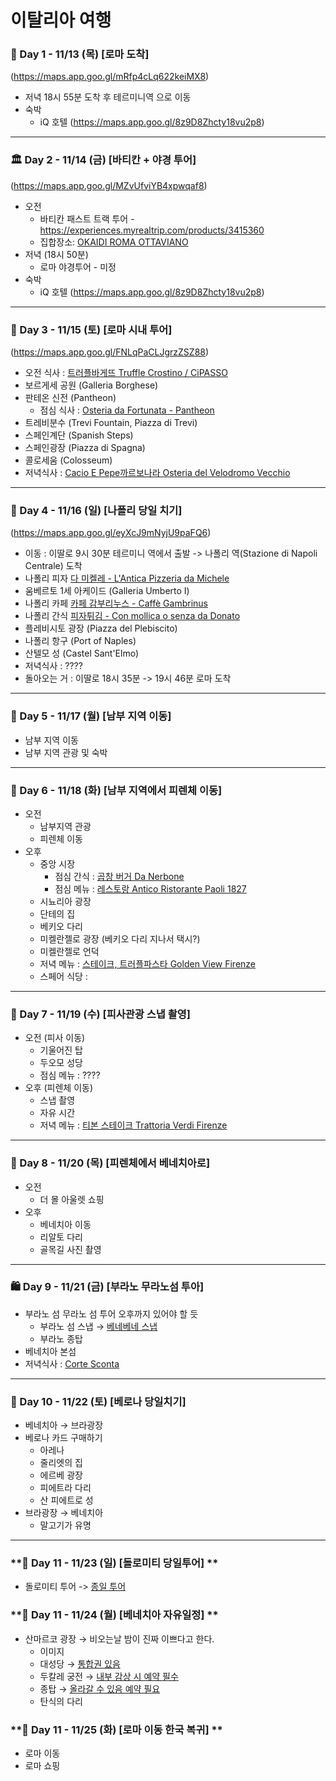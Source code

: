 # 이탈리아 여행

### **🛬 Day 1 - 11/13 (목) [로마 도착]**

(https://maps.app.goo.gl/mRfp4cLq622keiMX8)

- 저녁 18시 55분 도착 후 테르미니역 으로 이동
- 숙박
    - iQ 호텔 (https://maps.app.goo.gl/8z9D8Zhcty18vu2p8)

---

### **🏛️ Day 2 - 11/14 (금) [바티칸 + 야경 투어]**

(https://maps.app.goo.gl/MZvUfviYB4xpwqaf8)

- 오전
    - 바티칸 패스트 트랙 투어 - https://experiences.myrealtrip.com/products/3415360
    - 집합장소: [OKAIDI ROMA OTTAVIANO](https://maps.app.goo.gl/rBV15PDZwYgfBoP27)
- 저녁 (18시 50분)
    - 로마 야경투어 - 미정
- 숙박
    - iQ 호텔 (https://maps.app.goo.gl/8z9D8Zhcty18vu2p8)

---

### **🍕 Day 3 - 11/15 (토) [로마 시내 투어]**

(https://maps.app.goo.gl/FNLqPaCLJgrzZSZ88)

- 오전 식사 : [트러플바게뜨 Truffle Crostino / CiPASSO](https://maps.app.goo.gl/xMpnCsqEaPeMJ94s8)
- 보르게세 공원 (Galleria Borghese)
- 판테온 신전 (Pantheon)
  - 점심 식사 : [Osteria da Fortunata - Pantheon](https://maps.app.goo.gl/a2yn8x9dd92k8gYNA)
- 트레비분수 (Trevi Fountain, Piazza di Trevi)
- 스페인계단 (Spanish Steps)
- 스페인광장 (Piazza di Spagna)
- 콜로세움 (Colosseum)
- 저녁식사 : [Cacio E Pepe까르보나라 Osteria del Velodromo Vecchio](https://maps.app.goo.gl/DNqzRjc3ka8o788Q6)

---

### **🚄 Day 4 - 11/16 (일) [나폴리 당일 치기]**

(https://maps.app.goo.gl/eyXcJ9mNyjU9paFQ6)

- 이동 : 이딸로 9시 30분 테르미니 역에서 출발 -> 나폴리 역(Stazione di Napoli Centrale) 도착 
- 나폴리 피자 [다 미켈레 - L'Antica Pizzeria da Michele](https://maps.app.goo.gl/Qrbwfv3UwF3h34rv5)
- 움베르토 1세 아케이드 (Galleria Umberto I)
- 나폴리 카페 [카페 감부리누스 - Caffè Gambrinus](https://maps.app.goo.gl/ZyzqXovovuQcm8Ce9)
- 나폴리 간식 [피자튀김 - Con mollica o senza da Donato](https://maps.app.goo.gl/G5GJgnnayBuPePJB6)
- 플레비시토 광장 (Piazza del Plebiscito)
- 나폴리 항구 (Port of Naples)
- 산텔모 성 (Castel Sant'Elmo)
- 저녁식사 : ????
- 돌아오는 거 : 이딸로 18시 35분 -> 19시 46분 로마 도착
---

### **📸 Day 5 - 11/17 (월) [남부 지역 이동]**

- 남부 지역 이동
- 남부 지역 관광 및 숙박

---

### **🚤 Day 6 - 11/18 (화) [남부 지역에서 피렌체 이동]**

- 오전
    - 남부지역 관광
    - 피렌체 이동
- 오후
    - 중앙 시장
      - 점심 간식 : [곱창 버거 Da Nerbone](https://maps.app.goo.gl/jqrBUVFX2SxfWpkQ9)
      - 점심 메뉴 : [레스토랑 Antico Ristorante Paoli 1827](https://maps.app.goo.gl/xoz9r75k7qVmRHh27)
    - 시뇨리아 광장
    - 단테의 집
    - 베키오 다리
    - 미켈란젤로 광장 (베키오 다리 지나서 택시?)
    - 미켈란젤로 언덕
    - 저녁 메뉴 : [스테이크, 트러플파스타 Golden View Firenze](https://maps.app.goo.gl/gR1CN56RNom4Ct7w6)
    - 스페어 식당 : 

---

### **🎨 Day 7 - 11/19 (수) [피사관광 스냅 촬영]**

- 오전 (피사 이동)
  - 기울어진 탑
  - 두오모 성당
  - 점심 메뉴 : ????
- 오후 (피렌체 이동)
  - 스냅 촬영
  - 자유 시간
  - 저녁 메뉴 : [티본 스테이크 Trattoria Verdi Firenze](https://maps.app.goo.gl/z9JoDTjfgF8eZfmHA)

---

### **🏰 Day 8 - 11/20 (목) [피렌체에서 베네치아로]**

- 오전
  - 더 몰 아울렛 쇼핑
- 오후
  - 베네치아 이동
  - 리알토 다리
  - 골목길 사진 촬영

---

### **🛍️ Day 9 - 11/21 (금) [부라노 무라노섬 투아]**

- 부라노 섬 무라노 섬 투어 오후까지 있어야 할 듯
    - 부라노 섬 스냅 → [베네베네 스냅](https://experiences.myrealtrip.com/products/3859831)
    - 부라노 종탑
- 베네치아 본섬
- 저녁식사 : [Corte Sconta](https://maps.app.goo.gl/WjEXmJds9CCAYeQJ6)

---

### **🎁 Day 10 - 11/22 (토) [베로나 당일치기]**

- 베네치아 → 브라광장
- 베로나 카드 구매하기
    - 아레나
    - 줄리엣의 집
    - 에르베 광장
    - 피에트라 다리
    - 산 피에트로 성
- 브라광장 → 베네치아
    - 말고기가 유명

---

### **🛬 Day 11 - 11/23 (일) [돌로미티 당일투어] **

- 돌로미티 투어 -> [종일 투어](https://experiences.myrealtrip.com/products/3412821)
  
### **🛬 Day 11 - 11/24 (월) [베네치아 자유일정] **

- 산마르코 광장 → 비오는날 밤이 진짜 이쁘다고 한다.
    - 이미지        
    - 대성당 → [통합권 있음](https://m.blog.naver.com/bonbonparis16/223050860492)
    - 두칼레 궁전 → [내부 감상 시 예약 필수](https://www.myrealtrip.com/offers/143429)
    - 종탑 → [올라갈 수 있음 예약 필요](https://m.blog.naver.com/houself/223493948167)
    - 탄식의 다리

### **🛬 Day 11 - 11/25 (화) [로마 이동 한국 복귀] **

- 로마 이동
- 로마 쇼핑
